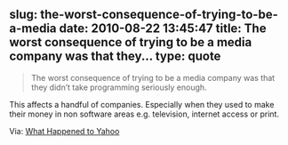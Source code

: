 slug: the-worst-consequence-of-trying-to-be-a-media
date: 2010-08-22 13:45:47
title: The worst consequence of trying to be a media company was that they...
type: quote
---

> The worst consequence of trying to be a media company was that they didn’t take programming seriously enough.

This affects a handful of companies. Especially when they used to make their money in non software areas e.g. television, internet access or print.

 Via: [What Happened to Yahoo](http://www.paulgraham.com/yahoo.html)
